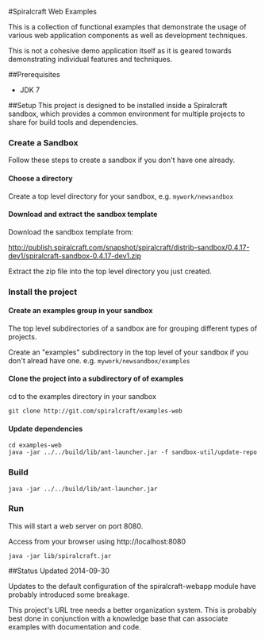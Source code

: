 #Spiralcraft Web Examples

This is a collection of functional examples that demonstrate the usage of 
various web application components as well as development techniques.

This is not a cohesive demo application itself as it is geared towards
demonstrating individual features and techniques. 

##Prerequisites
* JDK 7

##Setup
This project is designed to be installed inside a Spiralcraft sandbox, which
provides a common environment for multiple projects to share for build tools
and dependencies.

### Create a Sandbox
Follow these steps to create a sandbox if you don't have one already.

#### Choose a directory
Create a top level directory for your sandbox, e.g. `mywork/newsandbox`

#### Download and extract the sandbox template
Download the sandbox template from:

http://publish.spiralcraft.com/snapshot/spiralcraft/distrib-sandbox/0.4.17-dev1/spiralcraft-sandbox-0.4.17-dev1.zip

Extract the zip file into the top level directory you just created.

### Install the project

#### Create an examples group in your sandbox
The top level subdirectories of a sandbox are for grouping different types of
projects. 

Create an "examples" subdirectory in the top level of your sandbox if you don't
alread have one. e.g. `mywork/newsandbox/examples`

#### Clone the project into a subdirectory of of examples
cd to the examples directory in your sandbox

    git clone http://git.com/spiralcraft/examples-web  

#### Update dependencies

    cd examples-web
    java -jar ../../build/lib/ant-launcher.jar -f sandbox-util/update-repo
   

### Build

    java -jar ../../build/lib/ant-launcher.jar
  
### Run
  
  This will start a web server on port 8080.
  
  Access from your browser using http://localhost:8080
  
    java -jar lib/spiralcraft.jar
  
##Status
Updated 2014-09-30

Updates to the default configuration of the spiralcraft-webapp module
have probably introduced some breakage.

This project's URL tree needs a better organization system. This is probably
best done in conjunction with a knowledge base that can associate examples
with documentation and code.
